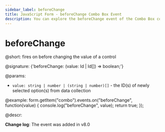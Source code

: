 ```yaml
---
sidebar_label: beforeChange
title: JavaScript Form - beforeChange Combo Box Event 
description: You can explore the beforeChange event of the Combo Box control of Form in the documentation of the DHTMLX JavaScript UI library. Browse developer guides and API reference, try out code examples and live demos, and download a free 30-day evaluation version of DHTMLX Suite 7.
---
```


# beforeChange

@short: fires on before changing the value of a control

@signature: {'beforeChange: (value: Id | Id[]) => boolean;'}

@params:
- `value: string | number | (string | number)[]` - the ID(s) of newly selected option(s) from data collection

@example:
form.getItem("combo").events.on("beforeChange", function(value) {
    console.log("beforeChange", value);
    return true;
});

@descr:

**Change log**: The event was added in v8.0
